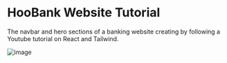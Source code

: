 # HooBank Website Tutorial
The navbar and hero sections of a banking website creating by following a Youtube tutorial on React and Tailwind.

![image](https://github.com/Luwaja/hoobank-tutorial-website/assets/78236951/c558c241-7271-48df-b722-9bb173806cb0)
